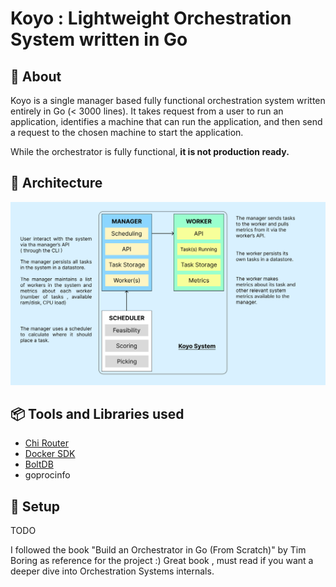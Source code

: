 # Koyo : Lightweight Orchestration System written in Go

## 🔦 About

Koyo is a single manager based fully functional orchestration system written entirely in Go (< 3000 lines). It takes request from a user to run an application, identifies a machine that can run the application, and then send a request to the chosen machine to start the application.

While the orchestrator is fully functional, **it is not production ready.**

## 🔎 Architecture

![simple case](docs/arch.png)

## 📦 Tools and Libraries used

- [Chi Router](https://github.com/go-chi/chi)
- [Docker SDK](https://docs.docker.com/engine/api/sdk/)
- [BoltDB](https://github.com/boltdb/bolt)
- goprocinfo

## 🏁 Setup 
TODO

I followed the book "Build an Orchestrator in Go (From Scratch)" by Tim Boring as reference for the project 
:)
Great book , must read if you want a deeper dive into Orchestration Systems internals.